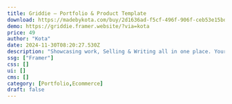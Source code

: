 ```yaml
---
title: Griddie — Portfolio & Product Template
download: https://madebykota.com/buy/2d1636ad-f5cf-496f-906f-ceb53e15bd3d?aff=YGGpO5
demo: https://griddie.framer.website/?via=kota
price: 49
author: "Kota"
date: 2024-11-30T08:20:27.530Z
description: "Showcasing work, Selling & Writing all in one place. Your online hub for sophistication, featuring a dark, minimal design and a clean, grid layout, tailored for showcasing work, selling digital products, and expressing creativity."
ssg: ["Framer"]
css: []
ui: []
cms: []
category: [Portfolio,Ecommerce]
draft: false
---
```

